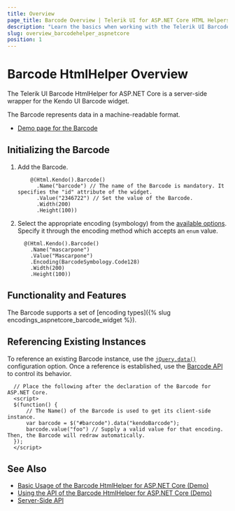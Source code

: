 ```yaml
---
title: Overview
page_title: Barcode Overview | Telerik UI for ASP.NET Core HTML Helpers
description: "Learn the basics when working with the Telerik UI Barcode HtmlHelper for ASP.NET Core (MVC 6 or ASP.NET Core MVC)."
slug: overview_barcodehelper_aspnetcore
position: 1
---
```


# Barcode HtmlHelper Overview

The Telerik UI Barcode HtmlHelper for ASP.NET Core is a server-side wrapper for the Kendo UI Barcode widget.

The Barcode represents data in a machine-readable format.

* [Demo page for the Barcode](https://demos.telerik.com/aspnet-core/barcode/index)

## Initializing the Barcode

1. Add the Barcode.

    ```
        @(Html.Kendo().Barcode()
          .Name("barcode") // The name of the Barcode is mandatory. It specifies the "id" attribute of the widget.
          .Value("2346722") // Set the value of the Barcode.
          .Width(200)
          .Height(100))
    ```

1. Select the appropriate encoding (symbology) from the [available options](https://docs.telerik.com/kendo-ui/api/javascript/dataviz/ui/barcode/configuration/type). Specify it through the encoding method which accepts an `enum` value.

    ```
      @(Html.Kendo().Barcode()
        .Name("mascarpone")
        .Value("Mascarpone")
        .Encoding(BarcodeSymbology.Code128)
        .Width(200)
        .Height(100))
    ```

## Functionality and Features  

The Barcode supports a set of [encoding types]({% slug encodings_aspnetcore_barcode_widget %}).

## Referencing Existing Instances

To reference an existing Barcode instance, use the [`jQuery.data()`](https://api.jquery.com/jQuery.data/) configuration option. Once a reference is established, use the [Barcode API](/api/barcode) to control its behavior.

      // Place the following after the declaration of the Barcode for ASP.NET Core.
      <script>
      $(function() {
          // The Name() of the Barcode is used to get its client-side instance.
          var barcode = $("#barcode").data("kendoBarcode");
          barcode.value("foo") // Supply a valid value for that encoding. Then, the Barcode will redraw automatically.
      });
      </script>

## See Also

* [Basic Usage of the Barcode HtmlHelper for ASP.NET Core (Demo)](https://demos.telerik.com/aspnet-core/barcode/index)
* [Using the API of the Barcode HtmlHelper for ASP.NET Core (Demo)](https://demos.telerik.com/aspnet-core/barcode/api)
* [Server-Side API](/api/barcode)
